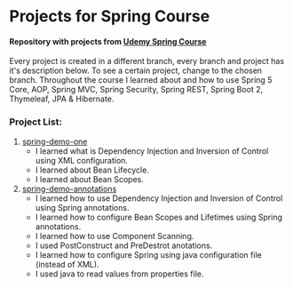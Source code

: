 # Projects for Spring Course

#### Repository with projects from [Udemy Spring Course](https://www.udemy.com/spring-hibernate-tutorial/)

Every project is created in a different branch, every branch and project has it's description below. To see a certain project, change to the chosen branch. Throughout the course I learned about and how to use Spring 5 Core, AOP, Spring MVC, Spring Security, Spring REST, Spring Boot 2, Thymeleaf, JPA & Hibernate.

### Project List:
1. [spring-demo-one](https://github.com/mateuszkochanek/Spring-Udemy-Projects/tree/spring-demo-one)
    - I learned what is Dependency Injection and Inversion of Control using XML configuration.
    - I learned about Bean Lifecycle.
    - I learned about Bean Scopes.
2. [spring-demo-annotations](https://github.com/mateuszkochanek/Spring-Udemy-Projects/tree/spring-demo-annotations)
    - I learned how to use Dependency Injection and Inversion of Control using Spring annotations.
    - I learned how to configure Bean Scopes and Lifetimes using Spring annotations.
    - I learned how to use Component Scanning.
    - I used PostConstruct and PreDestrot anotations.
    - I learned how to configure Spring using java configuration file (instead of XML).
    - I used java to read values from properties file.